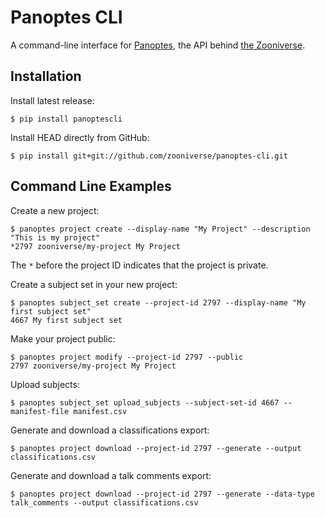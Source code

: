 # Panoptes CLI

A command-line interface for [Panoptes](https://github.com/zooniverse/Panoptes),
the API behind [the Zooniverse](https://www.zooniverse.org/).

## Installation

Install latest release:

```
$ pip install panoptescli
```

Install HEAD directly from GitHub:

```
$ pip install git+git://github.com/zooniverse/panoptes-cli.git
```

## Command Line Examples

Create a new project:

```
$ panoptes project create --display-name "My Project" --description "This is my project"
*2797 zooniverse/my-project My Project
```

The `*` before the project ID indicates that the project is private.

Create a subject set in your new project:

```
$ panoptes subject_set create --project-id 2797 --display-name "My first subject set"
4667 My first subject set
```

Make your project public:

```
$ panoptes project modify --project-id 2797 --public
2797 zooniverse/my-project My Project
```

Upload subjects:

```
$ panoptes subject_set upload_subjects --subject-set-id 4667 --manifest-file manifest.csv
```

Generate and download a classifications export:

```
$ panoptes project download --project-id 2797 --generate --output classifications.csv
```

Generate and download a talk comments export:

```
$ panoptes project download --project-id 2797 --generate --data-type talk_comments --output classifications.csv
```
